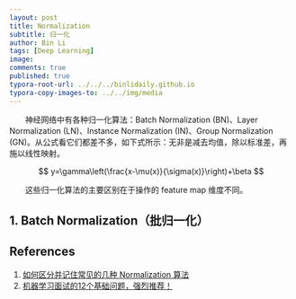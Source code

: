 ```yaml
---
layout: post
title: Normalization
subtitle: 归一化
author: Bin Li
tags: [Deep Learning]
image: 
comments: true
published: true
typora-root-url: ../../../binlidaily.github.io
typora-copy-images-to: ../../img/media
---
```


　　神经网络中有各种归一化算法：Batch Normalization (BN)、Layer Normalization (LN)、Instance Normalization (IN)、Group Normalization (GN)。从公式看它们都差不多，如下式所示：无非是减去均值，除以标准差，再施以线性映射。

$$
y=\gamma\left(\frac{x-\mu(x)}{\sigma(x)}\right)+\beta
$$

　　这些归一化算法的主要区别在于操作的 feature map 维度不同。

## 1. Batch Normalization（批归一化）


## References
1. [如何区分并记住常见的几种 Normalization 算法](http://www.tensorinfinity.com/paper_184.html)
2. [机器学习面试的12个基础问题，强烈推荐！](https://mp.weixin.qq.com/s/_jyIhPPBg82f5U6fp1vEig)

